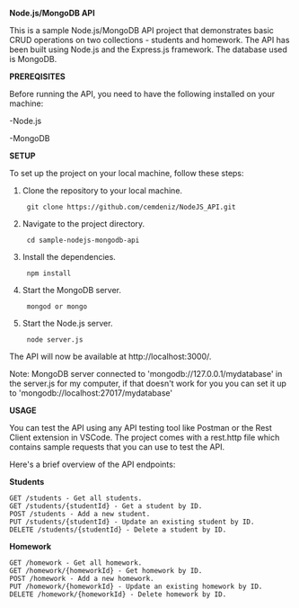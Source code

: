 **Node.js/MongoDB API**

This is a sample Node.js/MongoDB API project that demonstrates basic CRUD operations on two collections - students and homework. The API has been built using Node.js and the Express.js framework. The database used is MongoDB.

**PREREQISITES**

Before running the API, you need to have the following installed on your machine:

-Node.js

-MongoDB

**SETUP**

To set up the project on your local machine, follow these steps:

1. Clone the repository to your local machine.

		git clone https://github.com/cemdeniz/NodeJS_API.git

2. Navigate to the project directory.

		cd sample-nodejs-mongodb-api

3. Install the dependencies.

		npm install


4. Start the MongoDB server.

		mongod or mongo

5. Start the Node.js server.

		node server.js

The API will now be available at http://localhost:3000/.

Note: MongoDB server connected to 'mongodb://127.0.0.1/mydatabase' in the server.js for my computer, if that doesn't work for you you can set it up to 'mongodb://localhost:27017/mydatabase'

**USAGE**

You can test the API using any API testing tool like Postman or the Rest Client extension in VSCode. The project comes with a rest.http file which contains sample requests that you can use to test the API.

Here's a brief overview of the API endpoints:

**Students**

	GET /students - Get all students.
	GET /students/{studentId} - Get a student by ID.
	POST /students - Add a new student.
	PUT /students/{studentId} - Update an existing student by ID.
	DELETE /students/{studentId} - Delete a student by ID.

**Homework**
	
	GET /homework - Get all homework.
	GET /homework/{homeworkId} - Get homework by ID.
	POST /homework - Add a new homework.
	PUT /homework/{homeworkId} - Update an existing homework by ID.
	DELETE /homework/{homeworkId} - Delete homework by ID.
